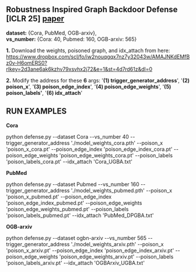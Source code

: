 ## Robustness Inspired Graph Backdoor Defense [ICLR 25] [paper](https://openreview.net/forum?id=trKNi4IUiP&referrer=%5BAuthor%20Console%5D(%2Fgroup%3Fid%3DICLR.cc%2F2025%2FConference%2FAuthors%23your-submissions))

**dataset:** {Cora, PubMed, OGB-arxiv},  
**vs_number:** {Cora: 40, Pubmed: 160, OGB-arxiv: 565} 


**1.** Download the weights, poisoned graph, and idx_attach from here: https://www.dropbox.com/scl/fo/iw2nouqgqx7nz7y32043w/AMAJNKdEMfBz0v-H6omERS0?rlkey=2d3ane6ak6kzhv79xsvhx2j72&e=1&st=4d7rd61z&dl=0

  
  

**2.** Modify the address for these **6** args: '**(1) trigger_generator_address**', '**(2) poison_x**', '**(3) poison_edge_index**', '**(4) poison_edge_weights**', '**(5) poison_labels'**, '**(6) idx_attach**'

## RUN EXAMPLES

 

**Cora**

  

python defense.py --dataset Cora --vs_number 40 --trigger_generator_address './model_weights_cora.pth' --poison_x 'poison_x_cora.pt' --poison_edge_index 'poison_edge_index_cora.pt' --poison_edge_weights 'poison_edge_weights_cora.pt' --poison_labels 'poison_labels_cora.pt' --idx_attach 'Cora_UGBA.txt'

  

**PubMed**

  

python defense.py --dataset Pubmed --vs_number 160 --trigger_generator_address './model_weights_pubmed.pth' --poison_x 'poison_x_pubmed.pt' --poison_edge_index 'poison_edge_index_pubmed.pt' --poison_edge_weights 'poison_edge_weights_pubmed.pt' --poison_labels 'poison_labels_pubmed.pt' --idx_attach 'PubMed_DPGBA.txt'

  

**OGB-arxiv**

  

python defense.py --dataset ogbn-arxiv --vs_number 565 --trigger_generator_address './model_weights_arxiv.pth' --poison_x 'poison_x_arxiv.pt' --poison_edge_index 'poison_edge_index_arxiv.pt' --poison_edge_weights 'poison_edge_weights_arxiv.pt' --poison_labels 'poison_labels_arxiv.pt' --idx_attach 'OGBArxiv_UGBA.txt'


